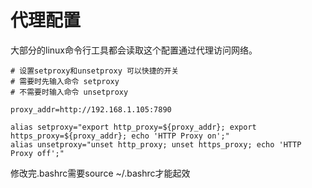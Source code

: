 # 代理配置

大部分的linux命令行工具都会读取这个配置通过代理访问网络。

```shell
# 设置setproxy和unsetproxy 可以快捷的开关
# 需要时先输入命令 setproxy
# 不需要时输入命令 unsetproxy

proxy_addr=http://192.168.1.105:7890

alias setproxy="export http_proxy=${proxy_addr}; export https_proxy=${proxy_addr}; echo 'HTTP Proxy on';"
alias unsetproxy="unset http_proxy; unset https_proxy; echo 'HTTP Proxy off';"
```

修改完.bashrc需要source ~/.bashrc才能起效
